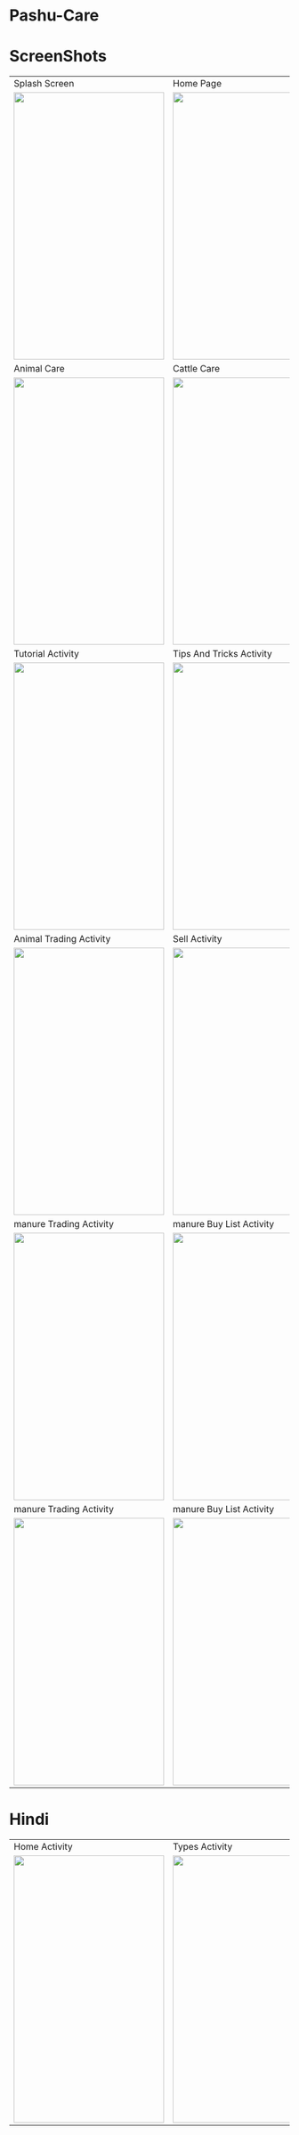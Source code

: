 # Pashu-Care

# ScreenShots


<table>
  <tr>
    <td>Splash Screen</td>
     <td>Home Page</td>
     <td>Types Activity</td>
  </tr>
  <tr>
    <td><img src="https://user-images.githubusercontent.com/69284228/164973894-50ef8821-d17f-4ae1-a698-52a03bb1b95f.jpg" width=270 height=480></td>
    <td><img src="https://user-images.githubusercontent.com/69284228/164974058-cd855189-1a09-4098-82a5-30c9829d7e1b.jpg" width=270 height=480></td>
    <td><img src="https://user-images.githubusercontent.com/69284228/164974249-8b445cd7-3a1a-4724-a735-112f0535bce6.jpg" width=270 height=480></td>
  </tr>
   <tr>
    <td>Animal Care</td>
     <td>Cattle Care</td>
     <td>Veternary Centre</td>
  </tr>
  <tr>
    <td><img src="https://user-images.githubusercontent.com/69284228/164974254-3047ea94-42b2-4506-ad93-922f8aab885a.jpg" width=270 height=480></td>
    <td><img src="https://user-images.githubusercontent.com/69284228/164974256-34a08393-7be4-4cbb-b5e5-a5fb344f13f2.jpg" width=270 height=480></td>
    <td><img src="https://user-images.githubusercontent.com/69284228/164974261-f9e7e3c8-91f5-4c12-8a1f-f3d0328b985c.jpg" width=270 height=480></td>
  </tr>
  <tr>
    <td>Tutorial Activity</td>
     <td>Tips And Tricks Activity</td>
     <td>Trading Activity</td>
  </tr>
  <tr>
    <td><img src="https://user-images.githubusercontent.com/69284228/164974269-b96ed164-0451-4bbc-9ffb-ba93f7d88b0a.jpg" width=270 height=480></td>
    <td><img src="https://user-images.githubusercontent.com/69284228/164974280-4d05d4a9-887c-43ad-86e2-6c87d2dcdc60.jpg" width=270 height=480></td>
    <td><img src="https://user-images.githubusercontent.com/69284228/164974275-59843ae1-2415-4b41-b1a7-b20e9cd49add.jpg" width=270 height=480></td>
  </tr>
   <tr>
    <td>Animal Trading Activity</td>
     <td>Sell Activity</td>
     <td>Buy Activity</td>
  </tr>
  <tr>
    <td><img src="https://user-images.githubusercontent.com/69284228/164974289-73475012-5694-4b9d-adfd-52ca27c4f449.jpg" width=270 height=480></td>
    <td><img src="https://user-images.githubusercontent.com/69284228/164974299-91f93d98-2b67-4250-a6bc-a074ec84528f.jpg" width=270 height=480></td>
    <td><img src="https://user-images.githubusercontent.com/69284228/164974303-b2496bf2-052a-455e-a391-1c444f612493.jpg" width=270 height=480></td>
  </tr>
   <tr>
    <td>manure Trading Activity</td>
     <td>manure Buy List Activity</td>
     <td>Manure Buy Activity</td>
  </tr>
  <tr>
    <td><img src="https://user-images.githubusercontent.com/69284228/164974307-fb018419-e32a-472b-86d7-5d1d94e5bd8e.jpg" width=270 height=480></td>
    <td><img src="https://user-images.githubusercontent.com/69284228/164974313-59f9ecd7-7708-42e2-8485-103926175104.jpg" width=270 height=480></td>
    <td><img src="https://user-images.githubusercontent.com/69284228/164974321-405d23b5-ba93-49f9-a0a1-174beea58841.jpg" width=270 height=480></td>
  </tr>
   <tr>
    <td>manure Trading Activity</td>
     <td>manure Buy List Activity</td>
     <td>Manure Buy Activity</td>
  </tr>
  <tr>
    <td><img src="https://user-images.githubusercontent.com/69284228/164974307-fb018419-e32a-472b-86d7-5d1d94e5bd8e.jpg" width=270 height=480></td>
    <td><img src="https://user-images.githubusercontent.com/69284228/164974313-59f9ecd7-7708-42e2-8485-103926175104.jpg" width=270 height=480></td>
    <td><img src="https://user-images.githubusercontent.com/69284228/164974321-405d23b5-ba93-49f9-a0a1-174beea58841.jpg" width=270 height=480></td>
  </tr>
 </table>

# Hindi

<table>
   <tr>
    <td>Home Activity</td>
     <td>Types  Activity</td>
     <td>Buy Activity</td>
  </tr>
  <tr>
    <td><img src="https://user-images.githubusercontent.com/69284228/164974327-547c2a4b-f40f-42c5-94ee-328f3d52e03f.jpg" width=270 height=480></td>
    <td><img src="https://user-images.githubusercontent.com/69284228/164974353-95e81c3d-4a13-4781-b1c4-3efc434d7db7.jpg" width=270 height=480></td>
    <td><img src="https://user-images.githubusercontent.com/69284228/164974361-fd609072-a182-435b-a7ae-db81ac518cd2.jpg" width=270 height=480></td>
  </tr>
 </table>



























